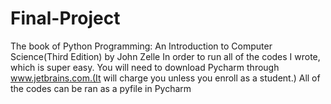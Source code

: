 # Final-Project
The book of Python Programming: An Introduction to Computer Science(Third Edition) by John Zelle
In order to run all of the codes I wrote, which is super easy. 
You will need to download Pycharm through www.jetbrains.com.(It will charge you unless you enroll as a student.)
All of the codes can be ran as a pyfile in Pycharm
